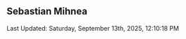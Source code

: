 <h2>Sebastian Mihnea</h2>

<!--RECENT_ACTIVITY:start-->
<!--RECENT_ACTIVITY:end-->
<!--RECENT_ACTIVITY:last_update-->
Last Updated: Saturday, September 13th, 2025, 12:10:18 PM
<!--RECENT_ACTIVITY:last_update_end-->

<!---LOL-STATS-START-HERE--->
<!---LOL-STATS-END-HERE--->
